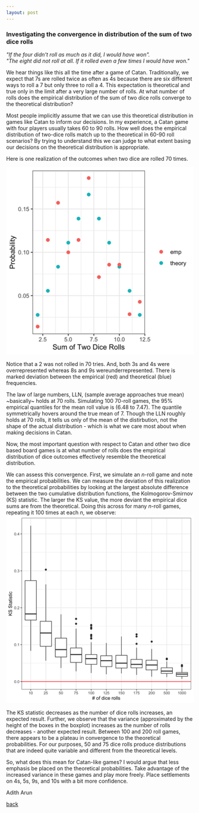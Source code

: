 ```yaml
---
layout: post
---
```


<!--Written Jan 2022. -->


### Investigating the convergence in distribution of the sum of two dice rolls

_"If the four didn't roll as much as it did, I would have won"._  
_"The eight did not roll at all. If it rolled even a few times I would have won."_    

We hear things like this all the time after a game of Catan. Traditionally, we expect that 7s are rolled twice as often as 4s because there are six different ways to roll a 7 but only three to roll a 4. This expectation is theoretical and true only in the limit after a very large number of rolls. At what number of rolls does the empirical distribution of the sum of two dice rolls converge to the theoretical distribution?  

Most people implicitly assume that we can use this theoretical distribution in games like Catan to inform our decisions. In my experience, a Catan game with four players usually takes 60 to 90 rolls. How well does the empirical distribution of two-dice rolls match up to the theoretical in 60-90 roll scenarios? By trying to understand this we can judge to what extent basing our decisions on the theoretical distribution is appropriate.  

Here is one realization of the outcomes when two dice are rolled 70 times.   

![Realization_Two_Dice_Rolls](/posts_code/catan_dice_instance.png)

Notice that a 2 was not rolled in 70 tries. And, both 3s and 4s were overrepresented whereas 8s and 9s wereunderrepresented. There is marked deviation between the empirical (red) and theoretical (blue) frequencies. 

The law of large numbers, LLN, (sample average approaches true mean) ~basically~ holds at 70 rolls. Simulating 100 70-roll games, the 95% empirical quantiles for the mean roll value is (6.48 to 7.47). The quantile symmetrically hovers around the true mean of 7. Though the LLN roughly holds at 70 rolls, it tells us only of the mean of the distirbution, not the shape of the actual distribution - which is what we care most about when making decisions in Catan.   

Now, the most important question with respect to Catan and other two dice based board games is at what number of rolls does the empirical distribution of dice outcomes effectively resemble the theoretical distribution.

We can assess this convergence. First, we simulate an _n_-roll game and note the empirical probabilities. We can measure the deviation of this realization to the theoretical probabilities by looking at the largest absolute difference between the two cumulative distribution functions, the Kolmogorov-Smirnov (KS) statistic. The larger the KS value, the more deviant the empirical dice sums are from the theoretical. Doing this across for many _n_-roll games, repeating it 100 times at each _n_, we observe: ![KS_Catan](/posts_code/catan_ks.png)

The KS statistic decreases as the number of dice rolls increases, an expected result. Further, we observe that the variance (approximated by the height of the boxes in the boxplot) increases as the number of rolls decreases - another expected result. Between 100 and 200 roll games, there appears to be a plateau in convergence to the theoretical probabilities. For our purposes, 50 and 75 dice rolls produce distributions that are indeed quite variable and different from the theoretical levels.  

So, what does this mean for Catan-like games? I would argue that less emphasis be placed on the theoretical probabilities. Take advantage of the increased variance in these games and play more freely. Place settlements on 4s, 5s, 9s, and 10s with a bit more confidence. 



Adith Arun


[back](/)







